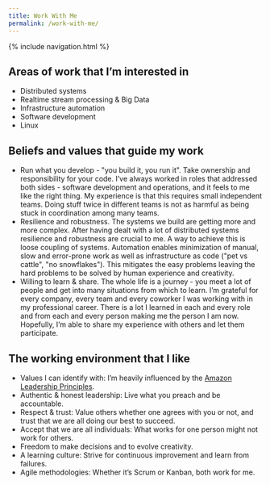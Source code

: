 ```yaml
---
title: Work With Me
permalink: /work-with-me/
---
```


{% include navigation.html %}

## Areas of work that I’m interested in

* Distributed systems
* Realtime stream processing & Big Data
* Infrastructure automation
* Software development
* Linux

## Beliefs and values that guide my work

* Run what you develop - "you build it, you run it". Take ownership and responsibility for your code. I’ve always worked in roles that addressed both sides - software development and operations, and it feels to me like the right thing. My experience is that this requires small independent teams. Doing stuff twice in different teams is not as harmful as being stuck in coordination among many teams.
* Resilience and robustness. The systems we build are getting more and more complex. After having dealt with a lot of distributed systems resilience and robustness are crucial to me. A way to achieve this is loose coupling of systems. Automation enables minimization of manual, slow and error-prone work as well as infrastructure as code ("pet vs cattle", "no snowflakes"). This mitigates the easy problems leaving the hard problems to be solved by human experience and creativity.
* Willing to learn & share. The whole life is a journey - you meet a lot of people and get into many situations from which to learn. I’m grateful for every company, every team and every coworker I was working with in my professional career. There is a lot I learned in each and every role and from each and every person making me the person I am now. Hopefully, I’m able to share my experience with others and let them participate.

## The working environment that I like

* Values I can identify with: I’m heavily influenced by the [Amazon Leadership Principles](https://www.amazon.jobs/en/principles).
* Authentic & honest leadership: Live what you preach and be accountable.
* Respect & trust: Value others whether one agrees with you or not, and trust that we are all doing our best to succeed.
* Accept that we are all individuals: What works for one person might not work for others.
* Freedom to make decisions and to evolve creativity.
* A learning culture: Strive for continuous improvement and learn from failures.
* Agile methodologies: Whether it’s Scrum or Kanban, both work for me.
